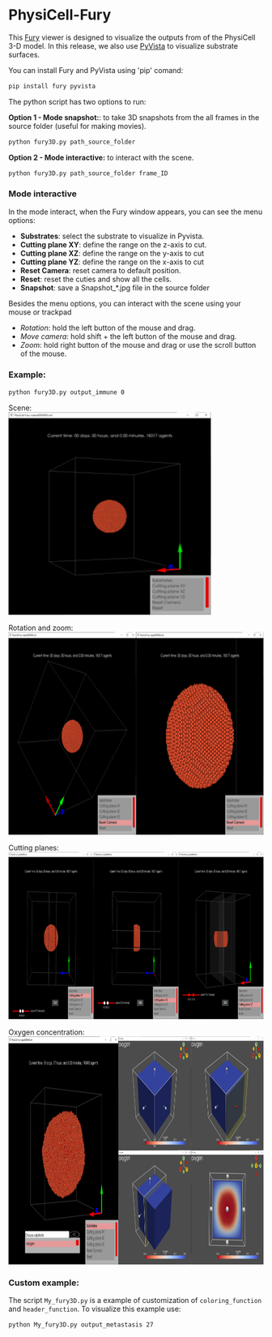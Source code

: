 # PhysiCell-Fury

This [Fury](https://fury.gl/) viewer is designed to visualize the outputs from of the PhysiCell 3-D model. In this release, we also use [PyVista](https://docs.pyvista.org/) to visualize substrate surfaces.

You can install Fury and PyVista using 'pip' comand:

```bash
pip install fury pyvista
```

The python script has two options to run:

**Option 1 - Mode snapshot:**: to take 3D snapshots from the all frames in the source folder (useful for making movies).

```bash
python fury3D.py path_source_folder
```

**Option 2 - Mode interactive:** to interact with the scene.

```bash
python fury3D.py path_source_folder frame_ID
```

### Mode interactive

In the mode interact, when the Fury window appears, you can see the menu options:

- **Substrates**: select the substrate to visualize in Pyvista.
- **Cutting plane XY**: define the range on the z-axis to cut.
- **Cutting plane XZ**: define the range on the y-axis to cut
- **Cutting plane YZ**: define the range on the x-axis to cut
- **Reset Camera**: reset camera to default position.
- **Reset**: reset the cuties and show all the cells.
- **Snapshot**: save a Snapshot\_\*.jpg file in the source folder

Besides the menu options, you can interact with the scene using your mouse or trackpad

- _Rotation_: hold the left button of the mouse and drag.
- _Move camera_: hold shift + the left button of the mouse and drag.
- _Zoom_: hold right button of the mouse and drag or use the scroll button of the mouse.

### Example:

```bash
python fury3D.py output_immune 0
```

Scene: <br>
<img src="https://github.com/heberlr/PhysiCell-Fury/blob/dev_heber/images/example_immune_model.png" alt="TITLE" width="400" height="400"/>

Rotation and zoom: <br>
<img src="https://github.com/heberlr/PhysiCell-Fury/blob/dev_heber/images/example_immune_model_rotation_zoom.png" alt="TITLE" width="800" height="400"/>

Cutting planes: <br>
<img src="https://github.com/heberlr/PhysiCell-Fury/blob/dev_heber/images/example_immune_model_cutting.png" alt="TITLE" width="1000" height="330"/>

Oxygen concentration: <br>
<img src="https://github.com/heberlr/PhysiCell-Fury/blob/dev_heber/images/example_immune_model_oxygen.png" alt="TITLE" width="1000" height="450"/>

### Custom example:

The script `My_fury3D.py` is a example of customization of `coloring_function` and `header_function`. To visualize this example use:

```bash
python My_fury3D.py output_metastasis 27
```
